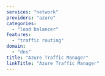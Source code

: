 ```yaml
---
services: "network"
providers: "azure"
categories:
  - "load balancer"
features:
  - "traffic routing"
domain:
  - "dns"
title: "Azure Traffic Manager"
linkTitle: "Azure Traffic Manager"
---
```

